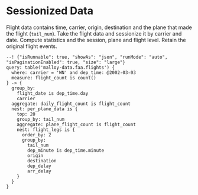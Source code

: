 # Sessionized Data

Flight data contains time, carrier, origin, destination and the plane that made the flight (`tail_num`).  Take the
flight data and sessionize it by carrier and date.  Compute statistics and the session, plane and flight level.
Retain the original flight events.

```malloy
--! {"isRunnable": true, "showAs": "json", "runMode": "auto", "isPaginationEnabled": true, "size": "large"}
query: table('malloy-data.faa.flights') {
  where: carrier = 'WN' and dep_time: @2002-03-03
  measure: flight_count is count()
} -> {
  group_by:
    flight_date is dep_time.day
    carrier
  aggregate: daily_flight_count is flight_count
  nest: per_plane_data is {
    top: 20
    group_by: tail_num
    aggregate: plane_flight_count is flight_count
    nest: flight_legs is {
      order_by: 2
      group_by:
        tail_num
        dep_minute is dep_time.minute
        origin
        destination
        dep_delay
        arr_delay
    }
  }
}
```
